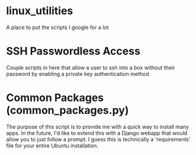 # linux_utilities
A place to put the scripts I google for a lot

# SSH Passwordless Access
Couple scripts in here that allow a user to ssh into a box without their password by enabling a private key authentication method

# Common Packages (common_packages.py)
The purpose of this script is to provide me with a quick way to install many apps. In the future, I'd like to extend this with a Django webapp that would allow you to just follow a prompt. I guess this is technically a 'requirements' file for your entire Ubuntu installation.